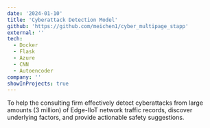```yaml
---
date: '2024-01-10'
title: 'Cyberattack Detection Model'
github: 'https://github.com/meichen1/cyber_multipage_stapp'
external: ''
tech:
  - Docker
  - Flask
  - Azure
  - CNN
  - Autoencoder
company: ''
showInProjects: true
---
```


To help the consulting firm effectively detect cyberattacks from large amounts (3 million) of Edge-IIoT network traffic records, discover underlying factors, and provide actionable safety suggestions.

<!-- Collaborated with the web development team to analyze user activities, engineer features, train and optimize multiple models (Logistic Regression, Random Forest, XGBoost, ), and apply SHAP for interpretability.
Deployed the best model on Microsoft Azure as a Web App using Docker and Flask, optimizing cloud resources to achieve a precision of 0.96 and recall of 0.95, resulting in annual cost savings of $100K . -->
